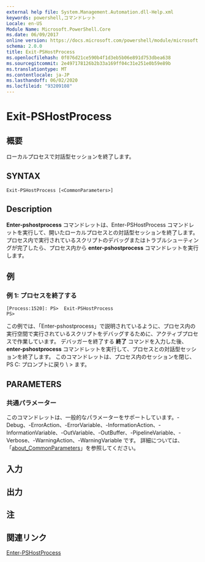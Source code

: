 ```yaml
---
external help file: System.Management.Automation.dll-Help.xml
keywords: powershell,コマンドレット
Locale: en-US
Module Name: Microsoft.PowerShell.Core
ms.date: 06/09/2017
online version: https://docs.microsoft.com/powershell/module/microsoft.powershell.core/exit-pshostprocess?view=powershell-6&WT.mc_id=ps-gethelp
schema: 2.0.0
title: Exit-PSHostProcess
ms.openlocfilehash: 0f076d21ce590b4f1d3eb5b06e891d753dbea638
ms.sourcegitcommit: 2e497178126b2b33a169ff04c31e251e0b59e89b
ms.translationtype: MT
ms.contentlocale: ja-JP
ms.lasthandoff: 06/02/2020
ms.locfileid: "93209108"
---
```

# Exit-PSHostProcess

## 概要
ローカルプロセスで対話型セッションを終了します。

## SYNTAX

```
Exit-PSHostProcess [<CommonParameters>]
```

## Description

**Enter-pshostprocess** コマンドレットは、Enter-PSHostProcess コマンドレットを実行して、開いたローカルプロセスとの対話型セッションを終了します。 プロセス内で実行されているスクリプトのデバッグまたはトラブルシューティングが完了したら、プロセス内から **enter-pshostprocess** コマンドレットを実行します。

## 例

### 例 1: プロセスを終了する

```
[Process:1520]: PS>  Exit-PSHostProcess
PS>
```

この例では、「Enter-pshostprocess」で説明されているように、プロセス内の実行空間で実行されているスクリプトをデバッグするために、アクティブプロセスで作業しています。 デバッガーを終了する **終了** コマンドを入力した後、 **enter-pshostprocess** コマンドレットを実行して、プロセスとの対話型セッションを終了します。
このコマンドレットは、プロセス内のセッションを閉じ、PS C: プロンプトに戻り \\ \> ます。

## PARAMETERS

### 共通パラメーター

このコマンドレットは、一般的なパラメーターをサポートしています。-Debug、-ErrorAction、-ErrorVariable、-InformationAction、-InformationVariable、-OutVariable、-OutBuffer、-PipelineVariable、-Verbose、-WarningAction、-WarningVariable です。 詳細については、「[about_CommonParameters](https://go.microsoft.com/fwlink/?LinkID=113216)」を参照してください。

## 入力

## 出力

## 注

## 関連リンク

[Enter-PSHostProcess](Enter-PSHostProcess.md)
